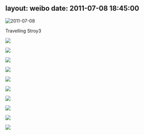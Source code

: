 layout: weibo
date: 2011-07-08 18:45:00
---
<meta name="referrer" content="no-referrer" />

<img src="/images/favicon.ico" style="float: left;"/> 2011-07-08

Travelling Stroy3

![](http://fmn.xnpic.com/fmn046/20110708/1845/p_large_WWWM_511e0002079c5c73.jpg)

![](http://fmn.xnpic.com/fmn052/20110708/1845/p_large_VWYO_50eb00020a485c73.jpg)

![](http://fmn.xnpic.com/fmn055/20110708/1845/p_large_tAkh_510f00020cae5c73.jpg)

![](http://fmn.rrfmn.com/fmn049/20110708/1845/p_large_Lma4_50f8000208a05c73.jpg)

![](http://fmn.xnpic.com/fmn053/20110708/1845/p_large_hkPa_513000020ef35c73.jpg)

![](http://fmn.xnpic.com/fmn052/20110708/1845/p_large_JbQ8_50e800020b095c73.jpg)

![](http://fmn.xnpic.com/fmn047/20110708/1845/p_large_l40X_511200020b8d5c73.jpg)

![](http://fmn.rrfmn.com/fmn048/20110708/1845/p_large_JOP5_510000020c225c73.jpg)

![](http://fmn.xnpic.com/fmn053/20110708/1845/p_large_ddQb_510000020c215c73.jpg)

![](http://fmn.xnpic.com/fmn052/20110708/1845/p_large_9wY0_50e200020bdc5c73.jpg)
